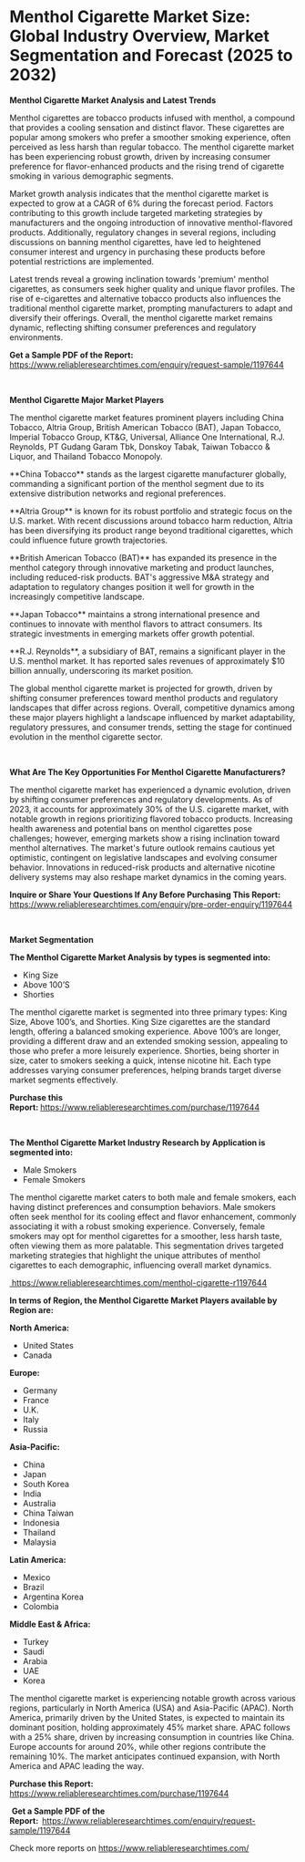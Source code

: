 <p><h1>Menthol Cigarette Market Size: Global Industry Overview, Market Segmentation and Forecast (2025 to 2032)</h1></p><p><strong>Menthol Cigarette Market Analysis and Latest Trends</strong></p>
<p><p>Menthol cigarettes are tobacco products infused with menthol, a compound that provides a cooling sensation and distinct flavor. These cigarettes are popular among smokers who prefer a smoother smoking experience, often perceived as less harsh than regular tobacco. The menthol cigarette market has been experiencing robust growth, driven by increasing consumer preference for flavor-enhanced products and the rising trend of cigarette smoking in various demographic segments.</p><p>Market growth analysis indicates that the menthol cigarette market is expected to grow at a CAGR of 6% during the forecast period. Factors contributing to this growth include targeted marketing strategies by manufacturers and the ongoing introduction of innovative menthol-flavored products. Additionally, regulatory changes in several regions, including discussions on banning menthol cigarettes, have led to heightened consumer interest and urgency in purchasing these products before potential restrictions are implemented.</p><p>Latest trends reveal a growing inclination towards 'premium' menthol cigarettes, as consumers seek higher quality and unique flavor profiles. The rise of e-cigarettes and alternative tobacco products also influences the traditional menthol cigarette market, prompting manufacturers to adapt and diversify their offerings. Overall, the menthol cigarette market remains dynamic, reflecting shifting consumer preferences and regulatory environments.</p></p>
<p><strong>Get a Sample PDF of the Report:&nbsp;</strong> <a href="https://www.reliableresearchtimes.com/enquiry/request-sample/1197644?utm_campaign=3581&utm_medium=2&utm_source=Github&utm_content=ia&utm_term=05042025&utm_id=menthol-cigarette">https://www.reliableresearchtimes.com/enquiry/request-sample/1197644</a></p>
<p>&nbsp;</p>
<p><strong>Menthol Cigarette Major Market Players</strong></p>
<p><p>The menthol cigarette market features prominent players including China Tobacco, Altria Group, British American Tobacco (BAT), Japan Tobacco, Imperial Tobacco Group, KT&G, Universal, Alliance One International, R.J. Reynolds, PT Gudang Garam Tbk, Donskoy Tabak, Taiwan Tobacco & Liquor, and Thailand Tobacco Monopoly. </p><p>**China Tobacco** stands as the largest cigarette manufacturer globally, commanding a significant portion of the menthol segment due to its extensive distribution networks and regional preferences. </p><p>**Altria Group** is known for its robust portfolio and strategic focus on the U.S. market. With recent discussions around tobacco harm reduction, Altria has been diversifying its product range beyond traditional cigarettes, which could influence future growth trajectories.</p><p>**British American Tobacco (BAT)** has expanded its presence in the menthol category through innovative marketing and product launches, including reduced-risk products. BAT's aggressive M&A strategy and adaptation to regulatory changes position it well for growth in the increasingly competitive landscape.</p><p>**Japan Tobacco** maintains a strong international presence and continues to innovate with menthol flavors to attract consumers. Its strategic investments in emerging markets offer growth potential. </p><p>**R.J. Reynolds**, a subsidiary of BAT, remains a significant player in the U.S. menthol market. It has reported sales revenues of approximately $10 billion annually, underscoring its market position.</p><p>The global menthol cigarette market is projected for growth, driven by shifting consumer preferences toward menthol products and regulatory landscapes that differ across regions. Overall, competitive dynamics among these major players highlight a landscape influenced by market adaptability, regulatory pressures, and consumer trends, setting the stage for continued evolution in the menthol cigarette sector.</p></p>
<p>&nbsp;</p>
<p><strong>What Are The Key Opportunities For Menthol Cigarette Manufacturers?</strong></p>
<p><p>The menthol cigarette market has experienced a dynamic evolution, driven by shifting consumer preferences and regulatory developments. As of 2023, it accounts for approximately 30% of the U.S. cigarette market, with notable growth in regions prioritizing flavored tobacco products. Increasing health awareness and potential bans on menthol cigarettes pose challenges; however, emerging markets show a rising inclination toward menthol alternatives. The market's future outlook remains cautious yet optimistic, contingent on legislative landscapes and evolving consumer behavior. Innovations in reduced-risk products and alternative nicotine delivery systems may also reshape market dynamics in the coming years.</p></p>
<p><strong>Inquire or Share Your Questions If Any Before Purchasing This Report:</strong> <a href="https://www.reliableresearchtimes.com/enquiry/pre-order-enquiry/1197644?utm_campaign=3581&utm_medium=2&utm_source=Github&utm_content=ia&utm_term=05042025&utm_id=menthol-cigarette">https://www.reliableresearchtimes.com/enquiry/pre-order-enquiry/1197644</a></p>
<p>&nbsp;</p>
<p><strong>Market Segmentation</strong></p>
<p><strong>The Menthol Cigarette Market Analysis by types is segmented into:</strong></p>
<p><ul><li>King Size</li><li>Above 100’S</li><li>Shorties</li></ul></p>
<p><p>The menthol cigarette market is segmented into three primary types: King Size, Above 100’s, and Shorties. King Size cigarettes are the standard length, offering a balanced smoking experience. Above 100’s are longer, providing a different draw and an extended smoking session, appealing to those who prefer a more leisurely experience. Shorties, being shorter in size, cater to smokers seeking a quick, intense nicotine hit. Each type addresses varying consumer preferences, helping brands target diverse market segments effectively.</p></p>
<p><strong>Purchase this Report:&nbsp;</strong><a href="https://www.reliableresearchtimes.com/purchase/1197644?utm_campaign=3581&utm_medium=2&utm_source=Github&utm_content=ia&utm_term=05042025&utm_id=menthol-cigarette">https://www.reliableresearchtimes.com/purchase/1197644</a></p>
<p>&nbsp;</p>
<p><strong>The Menthol Cigarette Market Industry Research by Application is segmented into:</strong></p>
<p><ul><li>Male Smokers</li><li>Female Smokers</li></ul></p>
<p><p>The menthol cigarette market caters to both male and female smokers, each having distinct preferences and consumption behaviors. Male smokers often seek menthol for its cooling effect and flavor enhancement, commonly associating it with a robust smoking experience. Conversely, female smokers may opt for menthol cigarettes for a smoother, less harsh taste, often viewing them as more palatable. This segmentation drives targeted marketing strategies that highlight the unique attributes of menthol cigarettes to each demographic, influencing overall market dynamics.</p></p>
<p><a href="https://www.reliableresearchtimes.com/menthol-cigarette-r1197644?utm_campaign=3581&utm_medium=2&utm_source=Github&utm_content=ia&utm_term=05042025&utm_id=menthol-cigarette">&nbsp;https://www.reliableresearchtimes.com/menthol-cigarette-r1197644</a></p>
<p><strong>In terms of Region, the Menthol Cigarette Market Players available by Region are:</strong></p>
<p>
    <p> <strong> North America: </strong>
        <ul>
            <li>United States</li>
            <li>Canada</li>
        </ul>
        </p> 
    <p> <strong> Europe: </strong>
        <ul>
            <li>Germany</li>
            <li>France</li>
            <li>U.K.</li>
            <li>Italy</li>
            <li>Russia</li>
        </ul>
        </p> 
    <p> <strong> Asia-Pacific: </strong>
        <ul>
            <li>China</li>
            <li>Japan</li>
            <li>South Korea</li>
            <li>India</li>
            <li>Australia</li>
            <li>China Taiwan</li>
            <li>Indonesia</li>
            <li>Thailand</li>
            <li>Malaysia</li>
        </ul>
        </p> 
    <p> <strong> Latin America: </strong>
        <ul>
            <li>Mexico</li>
            <li>Brazil</li>
            <li>Argentina Korea</li>
            <li>Colombia</li>
        </ul>
        </p> 
    <p> <strong> Middle East & Africa: </strong>
        <ul>
            <li>Turkey</li>
            <li>Saudi</li>
            <li>Arabia</li>
            <li>UAE</li>
            <li>Korea</li>
        </ul>
    </p>
    </p>
<p><p>The menthol cigarette market is experiencing notable growth across various regions, particularly in North America (USA) and Asia-Pacific (APAC). North America, primarily driven by the United States, is expected to maintain its dominant position, holding approximately 45% market share. APAC follows with a 25% share, driven by increasing consumption in countries like China. Europe accounts for around 20%, while other regions contribute the remaining 10%. The market anticipates continued expansion, with North America and APAC leading the way.</p></p>
<p><strong>Purchase this Report: </strong><a href="https://www.reliableresearchtimes.com/purchase/1197644?utm_campaign=3581&utm_medium=2&utm_source=Github&utm_content=ia&utm_term=05042025&utm_id=menthol-cigarette">https://www.reliableresearchtimes.com/purchase/1197644</a></p>
<p>&nbsp;<strong>Get a Sample PDF of the Report:&nbsp;&nbsp;</strong><a href="https://www.reliableresearchtimes.com/enquiry/request-sample/1197644?utm_campaign=3581&utm_medium=2&utm_source=Github&utm_content=ia&utm_term=05042025&utm_id=menthol-cigarette">https://www.reliableresearchtimes.com/enquiry/request-sample/1197644</a></p>
<p><strong></strong></p>
<p>Check more reports on <a href="https://www.reliableresearchtimes.com/?utm_campaign=3581&utm_medium=2&utm_source=Github&utm_content=ia&utm_term=05042025&utm_id=menthol-cigarette">https://www.reliableresearchtimes.com/</a></p>